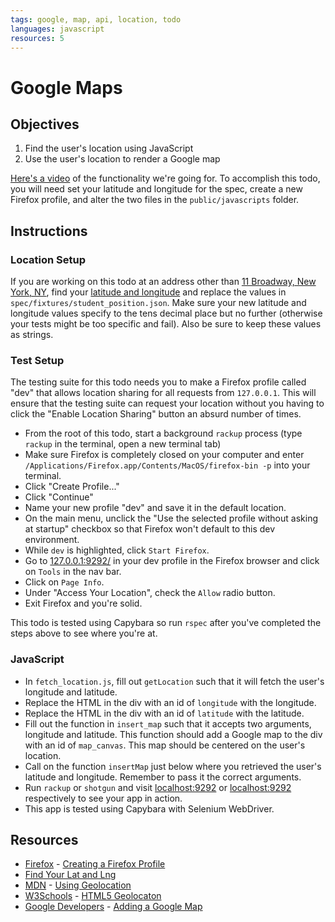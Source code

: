 ```yaml
---
tags: google, map, api, location, todo
languages: javascript 
resources: 5
---
```


# Google Maps

## Objectives

1. Find the user's location using JavaScript
2. Use the user's location to render a Google map

[Here's a video](https://s3-us-west-2.amazonaws.com/readme-photos/google_map_todo.mov) of the functionality we're going for. To accomplish this todo, you will need set your latitude and longitude for the spec, create a new Firefox profile, and alter the two files in the `public/javascripts` folder. 

## Instructions

### Location Setup

If you are working on this todo at an address other than [11 Broadway, New York, NY](https://goo.gl/maps/c5T2z), find your [latitude and longitude](http://mygeoposition.com/) and replace the values in `spec/fixtures/student_position.json`. Make sure your new latitude and longitude values specify to the tens decimal place but no further (otherwise your tests might be too specific and fail). Also be sure to keep these values as strings.

### Test Setup

The testing suite for this todo needs you to make a Firefox profile called "dev" that allows location sharing for all requests from `127.0.0.1`. This will ensure that the testing suite can request your location without you having to click the "Enable Location Sharing" button an absurd number of times.


* From the root of this todo, start a background `rackup` process (type `rackup` in the terminal, open a new terminal tab)
* Make sure Firefox is completely closed on your computer and enter `/Applications/Firefox.app/Contents/MacOS/firefox-bin -p` into your terminal.
* Click "Create Profile..."
* Click "Continue"
* Name your new profile "dev" and save it in the default location.
* On the main menu, unclick the "Use the selected profile without asking at startup" checkbox so that Firefox won't default to this dev environment.
* While `dev` is highlighted, click `Start Firefox`.
* Go to [127.0.0.1:9292/](http://127.0.0.1:9292/) in your dev profile in the Firefox browser and click on `Tools` in the nav bar.
* Click on `Page Info`.
* Under "Access Your Location", check the `Allow` radio button.
* Exit Firefox and you're solid.

This todo is tested using Capybara so run `rspec` after you've completed the steps above to see where you're at.

### JavaScript

* In `fetch_location.js`, fill out `getLocation` such that it will fetch the user's longitude and latitude.
* Replace the HTML in the div with an id of `longitude` with the longitude.
* Replace the HTML in the div with an id of `latitude` with the latitude.
* Fill out the function in `insert_map` such that it accepts two arguments, longitude and latitude. This function should add a Google map to the div with an id of `map_canvas`. This map should be centered on the user's location.
* Call on the function `insertMap` just below where you retrieved the user's latitude and longitude. Remember to pass it the correct arguments.
* Run `rackup` or `shotgun` and visit [localhost:9292](http://localhost:9292/) or [localhost:9292](http://localhost:9393/) respectively to see your app in action.
* This app is tested using Capybara with Selenium WebDriver.

## Resources

* [Firefox](https://support.mozilla.org/) - [Creating a Firefox Profile](https://support.mozilla.org/en-US/kb/profile-manager-create-and-remove-firefox-profiles)
* [Find Your Lat and Lng](http://mygeoposition.com/)
* [MDN](https://developer.mozilla.org/) - [Using Geolocation](https://developer.mozilla.org/en-US/docs/Web/API/Geolocation/Using_geolocation)
* [W3Schools](http://www.w3schools.com) - [HTML5 Geolocaton](http://www.w3schools.com/html/html5_geolocation.asp)
* [Google Developers](https://developers.google.com/) - [Adding a Google Map](https://developers.google.com/maps/tutorials/fundamentals/adding-a-google-map)
